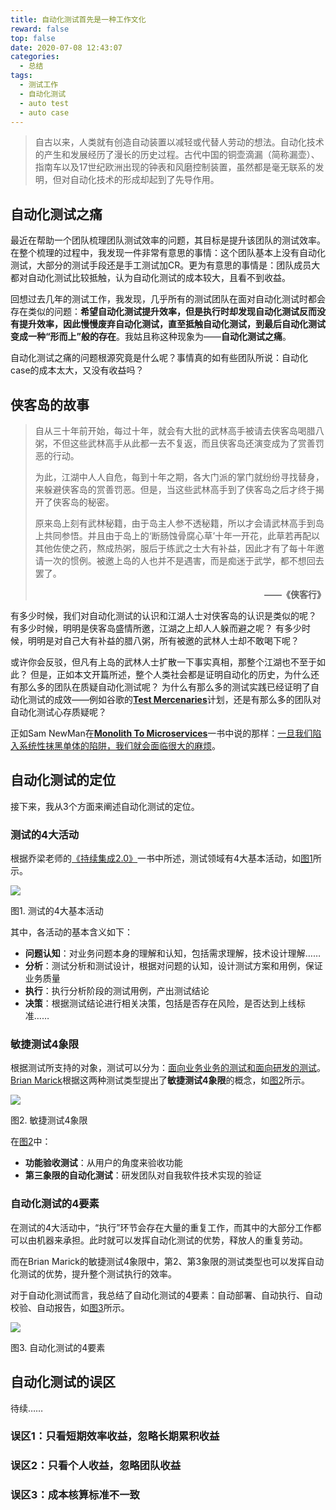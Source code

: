 ```yaml
---
title: 自动化测试首先是一种工作文化
reward: false
top: false
date: 2020-07-08 12:43:07
categories: 
  - 总结
tags:
  - 测试工作
  - 自动化测试
  - auto test
  - auto case
---
```


> 自古以来，人类就有创造自动装置以减轻或代替人劳动的想法。自动化技术的产生和发展经历了漫长的历史过程。古代中国的铜壶滴漏（简称漏壶）、指南车以及17世纪欧洲出现的钟表和风磨控制装置，虽然都是毫无联系的发明，但对自动化技术的形成却起到了先导作用。

## 自动化测试之痛
最近在帮助一个团队梳理团队测试效率的问题，其目标是提升该团队的测试效率。在整个梳理的过程中，我发现一件非常有意思的事情：这个团队基本上没有自动化测试，大部分的测试手段还是手工测试加CR。更为有意思的事情是：团队成员大都对自动化测试比较抵触，认为自动化测试的成本较大，且看不到收益。

回想过去几年的测试工作，我发现，几乎所有的测试团队在面对自动化测试时都会存在类似的问题：**希望自动化测试提升效率，但是执行时却发现自动化测试反而没有提升效率，因此慢慢废弃自动化测试，直至抵触自动化测试，到最后自动化测试变成一种“形而上”般的存在**。我姑且称这种现象为——**自动化测试之痛**。

<!--more-->

自动化测试之痛的问题根源究竟是什么呢？事情真的如有些团队所说：自动化case的成本太大，又没有收益吗？

## 侠客岛的故事
> 自从三十年前开始，每过十年，就会有大批的武林高手被请去侠客岛喝腊八粥，不但这些武林高手从此都一去不复返，而且侠客岛还演变成为了赏善罚恶的行动。
> 
> 为此，江湖中人人自危，每到十年之期，各大门派的掌门就纷纷寻找替身，来躲避侠客岛的赏善罚恶。但是，当这些武林高手到了侠客岛之后才终于揭开了侠客岛的秘密。
> 
> 原来岛上刻有武林秘籍，由于岛主人参不透秘籍，所以才会请武林高手到岛上共同参悟。并且由于岛上的‘断肠蚀骨腐心草’十年一开花，此草若再配以其他佐使之药，熬成热粥，服后于练武之士大有补益，因此才有了每十年邀请一次的惯例。被邀上岛的人也并不是遇害，而是痴迷于武学，都不想回去罢了。
> 
> **<div align="right">——《侠客行》</div>**

有多少时候，我们对自动化测试的认识和江湖人士对侠客岛的认识是类似的呢？
有多少时候，明明是侠客岛盛情所邀，江湖之上却人人躲而避之呢？
有多少时候，明明是对自己大有补益的腊八粥，所有被邀的武林人士却不敢喝下呢？

或许你会反驳，但凡有上岛的武林人士扩散一下事实真相，那整个江湖也不至于如此？
但是，正如本文开篇所述，整个人类社会都是证明自动化的历史，为什么还有那么多的团队在质疑自动化测试呢？
为什么有那么多的测试实践已经证明了自动化测试的成效——例如谷歌的[**Test Mercenaries**](https://mike-bland.com/2012/07/10/test-mercenaries.html)计划，还是有那么多的团队对自动化测试心存质疑呢？

正如Sam NewMan在[**Monolith To Microservices**](https://samnewman.io/books/monolith-to-microservices/)一书中说的那样：[一旦我们陷入系统性抹黑单体的陷阱，我们就会面临很大的麻烦](/monolith-to-microservices/docs/The_Monolith.html#ref_denigrating_monolith)。

## 自动化测试的定位
接下来，我从3个方面来阐述自动化测试的定位。

### 测试的4大活动
根据乔梁老师的[《持续集成2.0》](https://item.jd.com/12512514.html)一书中所述，测试领域有4大基本活动，如[图1](#f1)所示。

<span id='f1'>![](f1.png)</span>

图1. 测试的4大基本活动

其中，各活动的基本含义如下：
* **问题认知**：对业务问题本身的理解和认知，包括需求理解，技术设计理解……
* **分析**：测试分析和测试设计，根据对问题的认知，设计测试方案和用例，保证业务质量
* **执行**：执行分析阶段的测试用例，产出测试结论
* **决策**：根据测试结论进行相关决策，包括是否存在风险，是否达到上线标准……

### 敏捷测试4象限
根据测试所支持的对象，测试可以分为：[面向业务业务的测试和面向研发的测试](https://www.tutorialspoint.com/agile_testing/agile_testing_quadrants.htm)。[Brian Marick](http://www.exampler.com/old-blog/2003/08/22/#agile-testing-project-2)根据这两种测试类型提出了**敏捷测试4象限**的概念，如[图2](#f2)所示。

<span id='f2'>![](f2.png)</span>

图2. 敏捷测试4象限

在[图2](#f2)中：
* **功能验收测试**：从用户的角度来验收功能
* **第三象限的自动化测试**：研发团队对自我软件技术实现的验证

### 自动化测试的4要素
在测试的4大活动中，“执行”环节会存在大量的重复工作，而其中的大部分工作都可以由机器来承担。此时就可以发挥自动化测试的优势，释放人的重复劳动。

而在Brian Marick的敏捷测试4象限中，第2、第3象限的测试类型也可以发挥自动化测试的优势，提升整个测试执行的效率。

对于自动化测试而言，我总结了自动化测试的4要素：自动部署、自动执行、自动校验、自动报告，如[图3](#f3)所示。

<span id='f3'>![](f3.gif)</span>

图3. 自动化测试的4要素

## 自动化测试的误区
待续……

### 误区1：只看短期效率收益，忽略长期累积收益

### 误区2：只看个人收益，忽略团队收益

### 误区3：成本核算标准不一致


